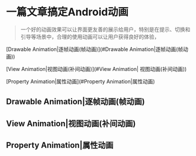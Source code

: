 # 一篇文章搞定Android动画

> 一个好的动画效果可以让界面更友善的展示给用户，特别是在提示、切换和引导等场景中，合理的使用动画可以让用户获得良好的体验，

[Drawable Animation|逐帧动画(帧动画)](#Drawable Animation|逐帧动画(帧动画))

[View Animation|视图动画(补间动画)](#View Animation| 视图动画(补间动画))

[Property Animation|属性动画](#Property Animation|属性动画)


































## Drawable Animation|逐帧动画(帧动画)

## View Animation|视图动画(补间动画)

## Property Animation|属性动画
